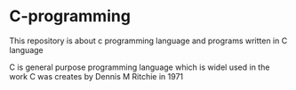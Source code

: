# C-programming
This repository is about c programming language and programs written in C language


C is general purpose programming language which is widel used in the work
C was creates by Dennis M Ritchie in 1971
